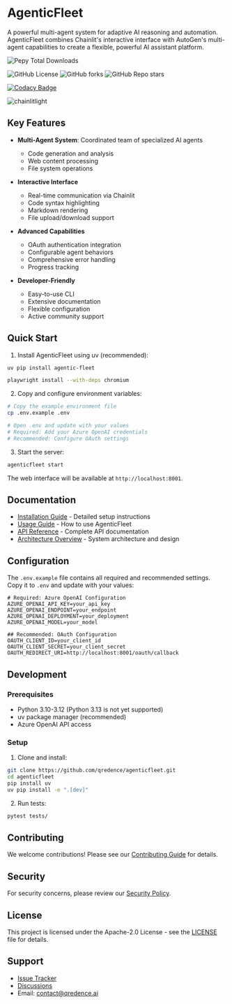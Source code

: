 # AgenticFleet

A powerful multi-agent system for adaptive AI reasoning and automation. AgenticFleet combines Chainlit's interactive interface with AutoGen's multi-agent capabilities to create a flexible, powerful AI assistant platform.

![Pepy Total Downloads](https://img.shields.io/pepy/dt/agentic-fleet?style=for-the-badge&color=blue)

![GitHub License](https://img.shields.io/github/license/qredence/agenticfleet)
![GitHub forks](https://img.shields.io/github/forks/qredence/agenticfleet)
![GitHub Repo stars](https://img.shields.io/github/stars/qredence/agenticfleet)

[![Codacy Badge](https://app.codacy.com/project/badge/Grade/cf5bcfbdbf50493b9b5de381c24dc147)](https://app.codacy.com/gh/Qredence/AgenticFleet/dashboard?utm_source=gh&utm_medium=referral&utm_content=&utm_campaign=Badge_grade)

![chainlitlight](https://github.com/user-attachments/assets/0d070c34-e5a8-40be-94f5-5c8307f1f64c)

## Key Features

- **Multi-Agent System**: Coordinated team of specialized AI agents
  - Code generation and analysis
  - Web content processing
  - File system operations
  
- **Interactive Interface**
  - Real-time communication via Chainlit
  - Code syntax highlighting
  - Markdown rendering
  - File upload/download support

- **Advanced Capabilities**
  - OAuth authentication integration
  - Configurable agent behaviors
  - Comprehensive error handling
  - Progress tracking
  
- **Developer-Friendly**
  - Easy-to-use CLI
  - Extensive documentation
  - Flexible configuration
  - Active community support

## Quick Start

1. Install AgenticFleet using uv (recommended):

```bash
uv pip install agentic-fleet
```

```bash
playwright install --with-deps chromium
```

2. Copy and configure environment variables:

```bash
# Copy the example environment file
cp .env.example .env

# Open .env and update with your values
# Required: Add your Azure OpenAI credentials
# Recommended: Configure OAuth settings
```

3. Start the server:

```bash
agenticfleet start
```

The web interface will be available at `http://localhost:8001`.

## Documentation

- [Installation Guide](docs/installation.md) - Detailed setup instructions
- [Usage Guide](docs/usage-guide.md) - How to use AgenticFleet
- [API Reference](docs/api-reference.md) - Complete API documentation
- [Architecture Overview](docs/agentic-fleet.md) - System architecture and design

## Configuration

The `.env.example` file contains all required and recommended settings. Copy it to `.env` and update with your values:

```env
# Required: Azure OpenAI Configuration
AZURE_OPENAI_API_KEY=your_api_key
AZURE_OPENAI_ENDPOINT=your_endpoint
AZURE_OPENAI_DEPLOYMENT=your_deployment
AZURE_OPENAI_MODEL=your_model

## Recommended: OAuth Configuration
OAUTH_CLIENT_ID=your_client_id
OAUTH_CLIENT_SECRET=your_client_secret
OAUTH_REDIRECT_URI=http://localhost:8001/oauth/callback
```

## Development

### Prerequisites

- Python 3.10-3.12 (Python 3.13 is not yet supported)
- uv package manager (recommended)
- Azure OpenAI API access

### Setup

1. Clone and install:

```bash
git clone https://github.com/qredence/agenticfleet.git
cd agenticfleet
pip install uv
uv pip install -e ".[dev]"
```

2. Run tests:

```bash
pytest tests/
```

## Contributing

We welcome contributions! Please see our [Contributing Guide](CONTRIBUTING.md) for details.

## Security

For security concerns, please review our [Security Policy](SECURITY.md).

## License

This project is licensed under the Apache-2.0 License - see the [LICENSE](LICENSE) file for details.

## Support

- [Issue Tracker](https://github.com/qredence/agenticfleet/issues)
- [Discussions](https://github.com/qredence/agenticfleet/discussions)
- Email: <contact@qredence.ai>
